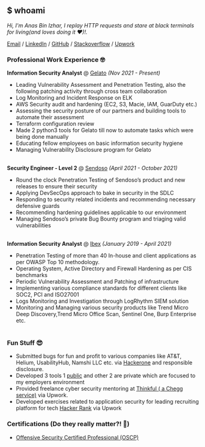 ## $ whoami
_Hi, I'm Anas Bin Izhar, I replay HTTP requests and stare at black terminals for living(and loves doing it ❤️)!._

[Email](mailto:anasizhar1@gmail.com) / [LinkedIn](https://www.linkedin.com/in/anas0x00/) / [GitHub](https://github.com/anasizhar) / [Stackoverflow](https://security.stackexchange.com/users/219978/syed-anas) / [Upwork](https://www.upwork.com/freelancers/~01c82f8fe5512febb4)

### Professional Work Experience 🤓

**Information Security Analyst** @ [Gelato](https://www.gelato.com/en-US/) _(Nov 2021 - Present)_ <br>
  - Leading Vulnerability Assessment and Penetration Testing, also the following patching activity through cross team collaboration
  - Log Monitoring and Incident Response on ELK
  - AWS Security audit and hardening (EC2, S3, Macie, IAM, GuarDuty etc.)
  - Assessing the security posture of our partners and building tools to automate their assessment
  - Terraform configuration review
  - Made 2 python3 tools for Gelato till now to automate tasks which were being done manually
  - Educating fellow employees on basic information security hygiene
  - Managing Vulnerability Disclosure program for Gelato
<br><br>

**Security Engineer - Level 2** @ [Sendoso](https://sendoso.com/) _(April 2021 - October 2021)_ <br>
  - Round the clock Penetration Testing of Sendoso’s product and new releases to ensure their security
  - Applying DevSecOps approach to bake in security in the SDLC
  - Responding to security related incidents and recommending necessary defensive guards
  - Recommending hardening guidelines applicable to our environment
  - Managing Sendoso’s private Bug Bounty program and triaging valid vulnerabilities
<br><br>

**Information Security Analyst** @ [Ibex](https://www.ibex.co/) _(January 2019 - April 2021)_ <br>
  - Penetration Testing of more than 40 In-house and client applications as per OWASP Top 10 methodology.
  - Operating System, Active Directory and Firewall Hardening as per CIS benchmarks
  - Periodic Vulnerability Assessment and Patching of infrastructure
  - Implementing various compliance standards for different clients like SOC2, PCI and ISO27001
  - Logs Monitoring and Investigation through LogRhythm SIEM solution
  - Monitoring and Managing various security products like Trend Micro Deep Discovery,Trend Micro Office Scan, Sentinel One, Burp Enterprise etc.
<br><br>

### Fun Stuff 😎
  - Submitted bugs for fun and profit to various companies like AT&T, Helium, UsabilityHub, Namshi LLC etc. via [Hackerone](https://hackerone.com/n00bs3c?type=user) and responsible disclosure.
  - Developed 3 tools 1 [public](https://github.com/anasizhar/lazy_nessus) and other 2 are private which are focused to my employers environment
  - Provided freelance cyber security mentoring at [Thinkful ( a Chegg service)](https://www.thinkful.com/) via Upwork.
  - Developed exercises related to application security for leading recruiting platform for tech [Hacker Rank](https://www.hackerrank.com/) via Upwork

### Certifications (Do they really matter?! 🤔)
  - [Offensive Security Certified Professional (OSCP)](https://www.credly.com/badges/b1aba2b2-d50f-4de2-909d-d631c6cc154c)
